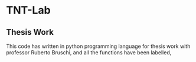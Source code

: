 # TNT-Lab
## Thesis Work
This code has written in python programming language for thesis work with professor Ruberto Bruschi, and all the functions have been labelled,
